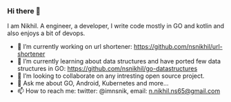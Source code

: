 ### Hi there 👋

I am Nikhil. A engineer, a developer, I write code mostly in GO and kotlin and also enjoys a bit of devops.

- 🔭 I’m currently working on url shortener: https://github.com/nsnikhil/url-shortener
- 🌱 I’m currently learning about data structures and have ported few data structures in GO: https://github.com/nsnikhil/go-datastructures
- 👯 I’m looking to collaborate on any intresting open source project.
- 💬 Ask me about GO, Android, Kubernetes and more...
- 📫 How to reach me: twitter: @imnsnik, email: n.nikhil.ns65@gmail.com

